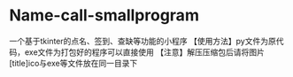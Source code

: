 # Name-call-smallprogram
一个基于tkinter的点名、签到、查缺等功能的小程序
【使用方法】py文件为原代码，exe文件为打包好的程序可以直接使用
【注意】解压压缩包后请将图片[title]ico与exe等文件放在同一目录下
